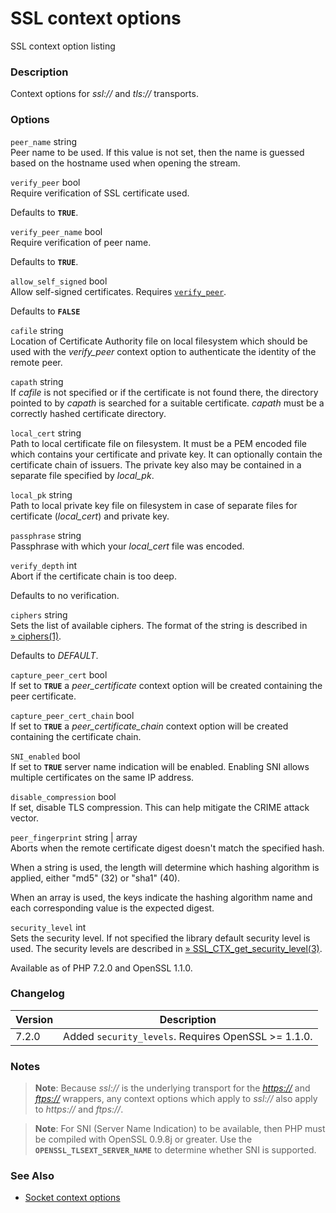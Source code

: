 SSL context options
===================

SSL context option listing

### Description

Context options for *ssl://* and *tls://* transports.

### Options

`peer_name` <span class="type">string</span>  
Peer name to be used. If this value is not set, then the name is guessed
based on the hostname used when opening the stream.

`verify_peer` <span class="type">bool</span>  
Require verification of SSL certificate used.

Defaults to **`TRUE`**.

`verify_peer_name` <span class="type">bool</span>  
Require verification of peer name.

Defaults to **`TRUE`**.

`allow_self_signed` <span class="type">bool</span>  
Allow self-signed certificates. Requires
<a href="/context/ssl.html#context.ssl.verify-peer" class="link"><code class="parameter">verify_peer</code></a>.

Defaults to **`FALSE`**

`cafile` <span class="type">string</span>  
Location of Certificate Authority file on local filesystem which should
be used with the *verify\_peer* context option to authenticate the
identity of the remote peer.

`capath` <span class="type">string</span>  
If *cafile* is not specified or if the certificate is not found there,
the directory pointed to by *capath* is searched for a suitable
certificate. *capath* must be a correctly hashed certificate directory.

`local_cert` <span class="type">string</span>  
Path to local certificate file on filesystem. It must be a PEM encoded
file which contains your certificate and private key. It can optionally
contain the certificate chain of issuers. The private key also may be
contained in a separate file specified by *local\_pk*.

`local_pk` <span class="type">string</span>  
Path to local private key file on filesystem in case of separate files
for certificate (*local\_cert*) and private key.

`passphrase` <span class="type">string</span>  
Passphrase with which your *local\_cert* file was encoded.

`verify_depth` <span class="type">int</span>  
Abort if the certificate chain is too deep.

Defaults to no verification.

`ciphers` <span class="type">string</span>  
Sets the list of available ciphers. The format of the string is
described in
<a href="https://www.openssl.org/docs/manmaster/man1/ciphers.html#CIPHER-LIST-FORMAT" class="link external">» ciphers(1)</a>.

Defaults to *DEFAULT*.

`capture_peer_cert` <span class="type">bool</span>  
If set to **`TRUE`** a *peer\_certificate* context option will be
created containing the peer certificate.

`capture_peer_cert_chain` <span class="type">bool</span>  
If set to **`TRUE`** a *peer\_certificate\_chain* context option will be
created containing the certificate chain.

`SNI_enabled` <span class="type">bool</span>  
If set to **`TRUE`** server name indication will be enabled. Enabling
SNI allows multiple certificates on the same IP address.

`disable_compression` <span class="type">bool</span>  
If set, disable TLS compression. This can help mitigate the CRIME attack
vector.

`peer_fingerprint` <span class="type">string</span> \| <span class="type">array</span>  
Aborts when the remote certificate digest doesn't match the specified
hash.

When a <span class="type">string</span> is used, the length will
determine which hashing algorithm is applied, either "md5" (32) or
"sha1" (40).

When an <span class="type">array</span> is used, the keys indicate the
hashing algorithm name and each corresponding value is the expected
digest.

`security_level` <span class="type">int</span>  
Sets the security level. If not specified the library default security
level is used. The security levels are described in
<a href="https://www.openssl.org/docs/man1.1.0/man3/SSL_CTX_get_security_level.html" class="link external">» SSL_CTX_get_security_level(3)</a>.

Available as of PHP 7.2.0 and OpenSSL 1.1.0.

### Changelog

| Version | Description                                          |
|---------|------------------------------------------------------|
| 7.2.0   | Added `security_levels`. Requires OpenSSL \>= 1.1.0. |

### Notes

> **Note**: <span class="simpara"> Because *ssl://* is the underlying
> transport for the
> <a href="/wrappers/http.html" class="link"><em>https://</em></a> and
> <a href="/wrappers/ftp.html" class="link"><em>ftps://</em></a>
> wrappers, any context options which apply to *ssl://* also apply to
> *https://* and *ftps://*. </span>

> **Note**: <span class="simpara"> For SNI (Server Name Indication) to
> be available, then PHP must be compiled with OpenSSL 0.9.8j or
> greater. Use the **`OPENSSL_TLSEXT_SERVER_NAME`** to determine whether
> SNI is supported. </span>

### See Also

-   <a href="/context/socket.html" class="xref">Socket context options</a>
